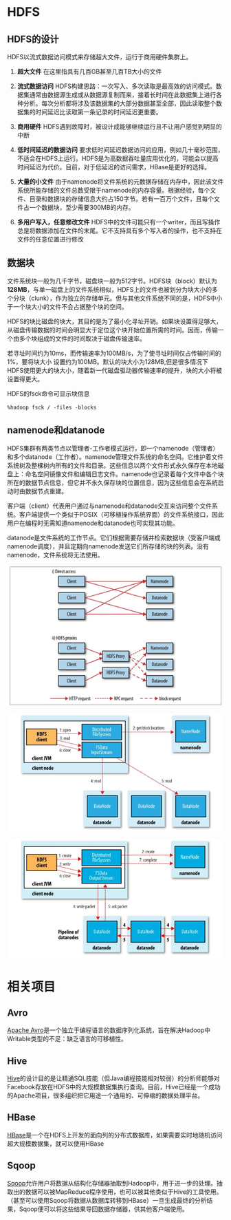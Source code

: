 # HDFS

## HDFS的设计

HDFS以流式数据访问模式来存储超大文件，运行于商用硬件集群上。
1. **超大文件**  在这里指具有几百GB甚至几百TB大小的文件

1. **流式数据访问**  HDFS构建思路：一次写入、多次读取是最高效的访问模式。数据集通常由数据源生成或从数据源复制而来，接着长时间在此数据集上进行各种分析。每次分析都将涉及该数据集的大部分数据甚至全部，因此读取整个数据集的时间延迟比读取第一条记录的时间延迟更重要。

1. **商用硬件**  HDFS遇到故障时，被设计成能够继续运行且不让用户感觉到明显的中断

1. **低时间延迟的数据访问**  要求低时间延迟数据访问的应用，例如几十毫秒范围，不适合在HDFS上运行。HDFS是为高数据吞吐量应用优化的，可能会以提高时间延迟为代价。目前，对于低延迟的访问需求，HBase是更好的选择。

1. **大量的小文件**  由于namenode将文件系统的元数据存储在内存中，因此该文件系统所能存储的文件总数受限于namenode的内存容量。根据经验，每个文件、目录和数据块的存储信息大约占150字节。若有一百万个文件，且每个文件占一个数据块，至少需要300MB的内存。

1. **多用户写入，任意修改文件**  HDFS中的文件可能只有一个writer，而且写操作总是将数据添加在文件的末尾。它不支持具有多个写入者的操作，也不支持在文件的任意位置进行修改

## 数据块

文件系统块一般为几千字节，磁盘块一般为512字节。HDFS块（block）默认为**128MB**，与单一磁盘上的文件系统相似，HDFS上的文件也被划分为块大小的多个分块（clunk），作为独立的存储单元。但与其他文件系统不同的是，HDFS中小于一个块大小的文件不会占据整个块的空间。

HDFS的块比磁盘的块大，其目的是为了最小化寻址开销。如果块设置得足够大，从磁盘传输数据的时间会明显大于定位这个块开始位置所需的时间。因而，传输一个由多个块组成的文件的时间取决于磁盘传输速率。

若寻址时间约为10ms，而传输速率为100MB/s，为了使寻址时间仅占传输时间的1%，要将块大小 设置约为100MB。默认的块大小为128MB,但是很多情况下HDFS使用更大的块大小，随着新一代磁盘驱动器传输速率的提升，块的大小将被设置得更大。

HDFS的fsck命令可显示块信息
```
%hadoop fsck / -files -blocks
```

## namenode和datanode

HDFS集群有两类节点以管理者-工作者模式运行，即一个namenode（管理者）和多个datanode（工作者）。namenode管理文件系统的命名空间。它维护着文件系统树及整棵树内所有的文件和目录。这些信息以两个文件形式永久保存在本地磁盘上：命名空间镜像文件和编辑日志文件。namenode也记录着每个文件中各个块所在的数据节点信息，但它并不永久保存块的位置信息，因为这些信息会在系统启动时由数据节点重建。

客户端（client）代表用户通过与namenode和datanode交互来访问整个文件系统。客户端提供一个类似于POSIX（可移植操作系统界面）的文件系统接口，因此用户在编程时无需知道namenode和datanode也可实现其功能。

datanode是文件系统的工作节点。它们根据需要存储并检索数据块（受客户端或namenode调度），并且定期向namenode发送它们所存储的块的列表。没有namenode，文件系统将无法使用。

![hadoop_http](images/hadoop_http.JPG)

![hadoop_reading_data](images/hadoop_reading_data.JPG)

![hadoop_writing_data](images/hadoop_writing_data.JPG)


# 相关项目

## Avro

[Apache Avro](http://avro.apache.org/)是一个独立于编程语言的数据序列化系统，旨在解决Hadoop中Writable类型的不足：缺乏语言的可移植性。

## Hive

[Hive](http://hive.apache.org/)的设计目的是让精通SQL技能（但Java编程技能相对较弱）的分析师能够对Facebook存放在HDFS中的大规模数据集执行查询。目前，Hive已经是一个成功的Apache项目，很多组织把它用途一个通用的、可伸缩的数据处理平台。

## HBase

[HBase](http://hbase.apache.org/)是一个在HDFS上开发的面向列的分布式数据库，如果需要实时地随机访问超大规模数据集，就可以使用HBase

## Sqoop

[Sqoop](http://sqoop.apache.org/)允许用户将数据从结构化存储器抽取到Hadoop中，用于进一步的处理。抽取出的数据可以被MapReduce程序使用，也可以被其他类似于Hive的工具使用。（甚至可以使用Sqoop将数据从数据库转移到HBase）一旦生成最终的分析结果，Sqoop便可以将这些结果导回数据存储器，供其他客户端使用。
